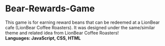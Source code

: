 # Bear-Rewards-Game
This game is for earning reward beans that can be redeemed at a LionBear cafe (LionBear Coffee Roasters).
It was designed under the same/similar theme and related idea from LionBear Coffee Roasters!
<br/>
<b>Languages: JavaScript, CSS, HTML</b>
